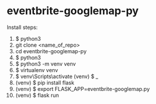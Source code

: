 # eventbrite-googlemap-py

Install steps:

1. $ python3
2. git clone <name_of_repo>
3. cd eventbrite-googlemap-py
4. $ python3
5. $ python3 -m venv venv
6. $ virtualenv venv
7. $ venv\Scripts\activate
  (venv) $ _
8. (venv) $ pip install flask
9. (venv) $ export FLASK_APP=eventbrite-googlemap.py  
10. (venv) $ flask run